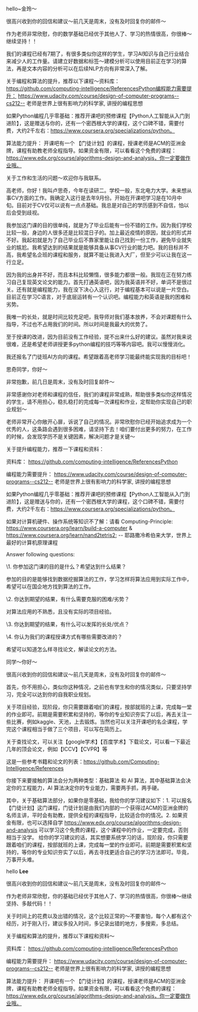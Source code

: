 hello~金玲～

很高兴收到你的回信和建议～前几天是周末，没有及时回复你的邮件～   

作为老师非常欣慰，你的数学基础已经优于其他人了、学习的热情很高，你很棒～继续坚持！！

我们的课程已经有7期了，有很多类似你这样的学生，学习AI知识与自己行业结合来减少人的工作量。请建立好数据和标签～建模分析可以使用目前正在学习的算法，再是文本内容的分析可以在后续NLP方向有非常深入了解。

关于编程和算法的提升，推荐以下课程～资料库： https://github.com/computing-intelligence/ReferencesPython编程能力需要提升： https://www.udacity.com/course/design-of-computer-programs--cs212-- 老师是世界上很有影响力的科学家, 讲授的编程思想

如果Python编程几乎零基础：推荐开课吧的预修课程【Python人工智能从入门到进阶】，这是赠送与你的，还有一个密西根大学的课程，这个口碑不错，需要付费，大约2千左右：https://www.coursera.org/specializations/python。 

算法能力提升： 开课吧有一个 【门徒计划】的课程，授课老师是ACM的亚洲金牌，课程有助教老师全程指导。如果资金有限，可以看看这个免费的课程：https://www.edx.org/course/algorithms-design-and-analysis，你一定要做作业哦。

关于工作和生活的问题～欢迎你与我联系。



   高老师，你好！我叫卢思奇，今年在读研二。学校一般，东北电力大学。未来想从事CV方面的工作。我确定入这行是去年9月份。开始在开课吧学习是在10月中旬。目前对于CV仅可以说有一点点基础。我总是对自己的学历感到不自信，怕以后会受到歧视。

   

​    我参加这门课的目的很单纯，就是为了毕业后能有一份不错的工作。因为我们学校比较一般，身边的人很多还是比较混日子的。加上最近疫情的原因，就业的形式并不好。我起初就是为了自己毕业后不靠家里能让自己找到一份工作，避免毕业就失业的尴尬。我希望达到的结果就是能够具备从事CV行业的能力吧。我的目标并不高，我希望名企班的课程和服务，就算不能让我进入大厂，但至少可以让我在这一行立足。

​    因为我的出身并不好，而且本科比较懒惰，很多能力都很一般。我现在正在努力练习自己复现英文论文的能力。首先打通英语吧，因为我英语并不好，单词不是很过关。还有就是编程能力，我在没下决心入这行，对于编程基本可以说是一片空白。目前正在学习C语言，对于底层运转有一个认识吧。编程能力和英语是我的困难和劣势。

​    我唯一的长处，就是时间比较充足吧，我导师对我们基本放养，不会对课题有什么指导，不过也不占用我们的时间。所以时间是我最大的优势了。

​    至于授课的改进，因为目前没有工作经验，提不出来什么好的建议。虽然对我来说很难，还是希望老师讲授更多python编程的技巧等等内容吧。我可以慢慢消化。

 

​    我还报名了门徒班AI方向的课程。希望跟着高老师学习能最终能实现我的目标吧！



思奇同学，你好～

非常抱歉，前几日是周末，没有及时回复邮件～

非常感谢你对老师和课程的信任，我们的课程非常成熟，帮助很多类似你这样情况的学生，请不用担心，稳扎稳打的完成每一次课程和作业，定帮助你实现自己的职业规划～

老师非常开心你敞开心扉，诉说了自己的情况。非常欣慰你已经开始追求成为一个优秀的人，这条路会遇到很多困难，请坚持下去！咱们要付出更多的努力，在工作的时候，会发现学历不是关键因素，解决问题才是关键～

关于提升编程能力，推荐一下课程和资料：

资料库： https://github.com/computing-intelligence/ReferencesPython

编程能力需要提升： https://www.udacity.com/course/design-of-computer-programs--cs212-- 老师是世界上很有影响力的科学家, 讲授的编程思想

如果Python编程几乎零基础：推荐开课吧的预修课程【Python人工智能从入门到进阶】，这是赠送与你的，还有一个密西根大学的课程，这个口碑不错，需要付费，大约2千左右：https://www.coursera.org/specializations/python。 

 如果对计算机硬件、操作系统等知识不了解：请看 Computing-Principle: https://www.coursera.org/learn/build-a-computer & https://www.coursera.org/learn/nand2tetris2; 
-- 耶路撒冷希伯来大学，世界上最好的计算机原理课程



Answer following questions: 

\1. 你参加这门课的目的是什么？希望达到什么结果？

参加的目的是能够找到数据挖掘算法的工作，学习怎样将算法应用到实际工作中，希望可以在国企地方找到算法的工作。 

\2. 你达到期望的结果，有什么需要克服的困难/劣势？ 

对算法应用的不熟悉，且没有实际的项目经验。

\3. 你达到期望的结果，有什么可以发挥的长处/优点？ 

\4. 你认为我们的课程授课方式有哪些需要改进的？ 

希望可以知道怎么样寻找论文，解读论文的方法。



同学～你好～

很高兴收到你的回信和建议～前几天是周末，没有及时回复你的邮件～

首先，你不用担心，类似你这种情况，之前也有学生和你的情况类似，只要坚持学习，完全可以达到你的自我职业规划。

关于项目经验，现阶段，你只需要跟着咱们的课程，按部就班的上课，完成每一堂的作业即可。前期是需要积累和坚持的，等你的专业知识夯实了以后，再去关注一些比赛，例如kaggle、天池，上去锻炼。当然也可以关注开课吧的名企课程，学完这个课程相当于做了三个项目，可以写在简历上。

关于查找论文，可以关注【google学术】【百度学术】下载论文，可以看一下最近几年的顶会论文，例如【ICCV】【CVPR】等

这是一些参考书籍和论文的列表：https://github.com/Computing-Intelligence/References



你接下来要接触的算法会分为两种类型：基础算法 和 AI 算法，其中基础算法会决定你的工程能力，AI 算法决定你的专业能力，需要两手抓，两手硬。

其中，关于基础算法部分，如果你是零基础，我给你的学习建议如下：1. 可以报名【门徒计划】这门课程，门徒计划是由我们内部的一个获得过ACM的亚洲金牌的名师主讲，平时会有助教，提供全程的课程指导，比较适合你的情况。2. 如果资金有限，也可以选择自学 https://www.edx.org/course/algorithms-design-and-analysis  可以学习这个免费的课程，这个课程中的作业，一定要完成，否则相当于没学。
给你的学习建议的话，其实想要系统学习的话，现阶段，你只需要跟着咱们的课程，按部就班的上课，完成每一堂的作业即可。前期是需要积累和坚持的，等你的专业知识夯实了以后，再去寻找更适合自己的学习方法即可。毕竟，万事开头难。



hello **Lee**

很高兴收到你的回信和建议～前几天是周末，没有及时回复你的邮件～   

作为老师非常欣慰，你的基础已经优于其他人了、学习的热情很高，你很棒～继续坚持、多敲代码！！

关于时间上的花费以及出错的情况，这个比较正常的～不要害怕，每个人都有这个经历，对于刚入行，建议多投入时间，多记录出错的地方，多搜索，多总结。

关于编程和算法的提升，推荐以下课程和资料～

资料库： https://github.com/computing-intelligence/ReferencesPython

编程能力需要提升： https://www.udacity.com/course/design-of-computer-programs--cs212-- 老师是世界上很有影响力的科学家, 讲授的编程思想

算法能力提升： 开课吧有一个 【门徒计划】的课程，授课老师是ACM的亚洲金牌，课程有助教老师全程指导。如果资金有限，可以看看这个免费的课程：https://www.edx.org/course/algorithms-design-and-analysis，你一定要做作业哦。





